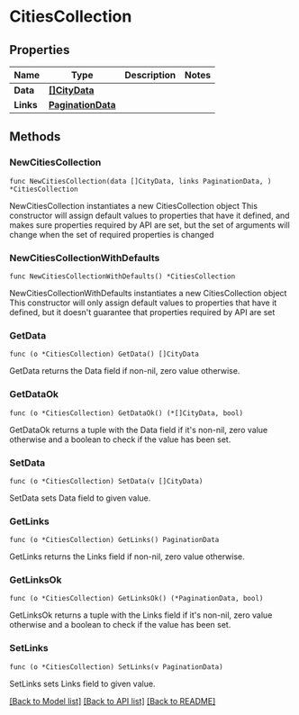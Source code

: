 # CitiesCollection

## Properties

Name | Type | Description | Notes
------------ | ------------- | ------------- | -------------
**Data** | [**[]CityData**](CityData.md) |  | 
**Links** | [**PaginationData**](PaginationData.md) |  | 

## Methods

### NewCitiesCollection

`func NewCitiesCollection(data []CityData, links PaginationData, ) *CitiesCollection`

NewCitiesCollection instantiates a new CitiesCollection object
This constructor will assign default values to properties that have it defined,
and makes sure properties required by API are set, but the set of arguments
will change when the set of required properties is changed

### NewCitiesCollectionWithDefaults

`func NewCitiesCollectionWithDefaults() *CitiesCollection`

NewCitiesCollectionWithDefaults instantiates a new CitiesCollection object
This constructor will only assign default values to properties that have it defined,
but it doesn't guarantee that properties required by API are set

### GetData

`func (o *CitiesCollection) GetData() []CityData`

GetData returns the Data field if non-nil, zero value otherwise.

### GetDataOk

`func (o *CitiesCollection) GetDataOk() (*[]CityData, bool)`

GetDataOk returns a tuple with the Data field if it's non-nil, zero value otherwise
and a boolean to check if the value has been set.

### SetData

`func (o *CitiesCollection) SetData(v []CityData)`

SetData sets Data field to given value.


### GetLinks

`func (o *CitiesCollection) GetLinks() PaginationData`

GetLinks returns the Links field if non-nil, zero value otherwise.

### GetLinksOk

`func (o *CitiesCollection) GetLinksOk() (*PaginationData, bool)`

GetLinksOk returns a tuple with the Links field if it's non-nil, zero value otherwise
and a boolean to check if the value has been set.

### SetLinks

`func (o *CitiesCollection) SetLinks(v PaginationData)`

SetLinks sets Links field to given value.



[[Back to Model list]](../README.md#documentation-for-models) [[Back to API list]](../README.md#documentation-for-api-endpoints) [[Back to README]](../README.md)


